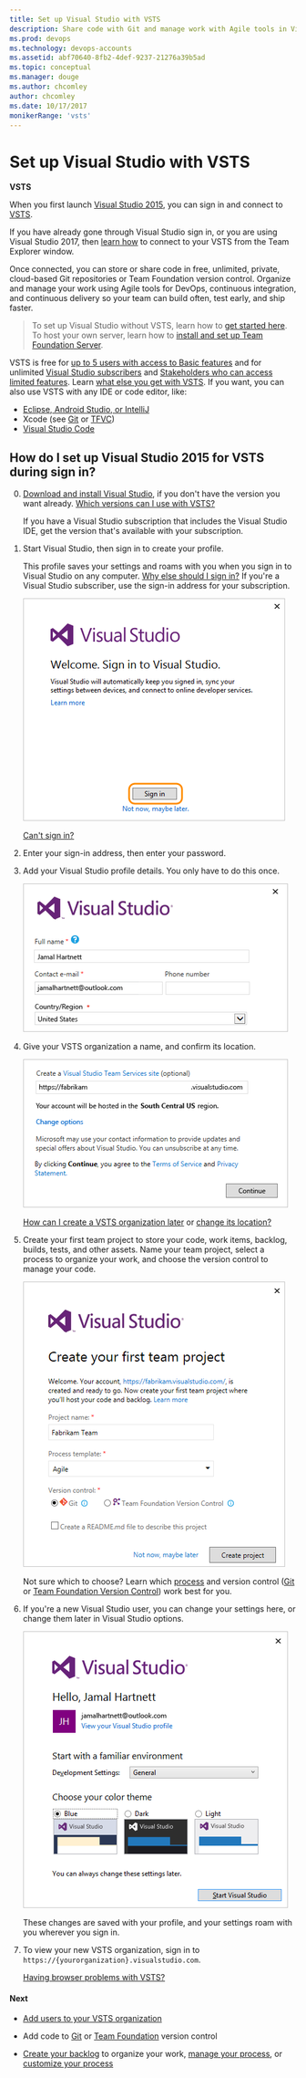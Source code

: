 ```yaml
---
title: Set up Visual Studio with VSTS
description: Share code with Git and manage work with Agile tools in Visual Studio Team Services (VSTS) for continuous integration and continuous delivery
ms.prod: devops
ms.technology: devops-accounts
ms.assetid: abf70640-8fb2-4def-9237-21276a39b5ad
ms.topic: conceptual
ms.manager: douge
ms.author: chcomley
author: chcomley
ms.date: 10/17/2017
monikerRange: 'vsts'
---
```

# Set up Visual Studio with VSTS

**VSTS**

When you first launch [Visual Studio 2015](https://visualstudio.microsoft.com/products/vs-2015-product-editions), 
you can sign in and connect to [VSTS](https://visualstudio.microsoft.com/products/visual-studio-team-services-vs).

If you have already gone through Visual Studio sign in, or you are using Visual Studio 2017, then [learn how](../../repos/git/gitquickstart.md) to connect to 
your VSTS from the Team Explorer window.

Once connected, you can store or share code in free, unlimited, private, 
cloud-based Git repositories or Team Foundation version control. 
Organize and manage your work using Agile tools for DevOps, 
continuous integration, and continuous delivery so your team can build often, 
test early, and ship faster.

> To set up Visual Studio without VSTS, 
> learn how to [get started here](https://msdn.microsoft.com/library/e2h7fzkw.aspx). 
> To host your own server, 
> learn how to [install and set up Team Foundation Server](/tfs/server/install/get-started).

VSTS is free for 
[up to 5 users with access to Basic features](https://visualstudio.microsoft.com/products/visual-studio-team-services-feature-matrix-vs) 
and for unlimited [Visual Studio subscribers](https://visualstudio.microsoft.com/products/how-to-buy-vs) and 
[Stakeholders who can access limited features](https://visualstudio.microsoft.com/products/visual-studio-team-services-feature-matrix-vs).
Learn [what else you get with VSTS](https://visualstudio.microsoft.com/pricing/visual-studio-team-services-pricing-vs). 
If you want, you can also use VSTS with any IDE or code editor, like:

*	[Eclipse, Android Studio, or IntelliJ](/vsts/java)
*	Xcode (see [Git](../../repos/git/share-your-code-in-git-xcode.md) or [TFVC](../../repos/tfvc/share-your-code-in-tfvc-xcode.md))
*	[Visual Studio Code](https://code.visualstudio.com/docs/editor/versioncontrol)

##	How do I set up Visual Studio 2015 for VSTS during sign in?

0.  [Download and install Visual Studio](https://go.microsoft.com/fwlink/?LinkId=309297&clcid=0x409&slcid=0x409), 
if you don't have the version you want already. 
[Which versions can I use with VSTS?](faq-set-up-vs.md#vs-versions)

	If you have a Visual Studio subscription that 
	includes the Visual Studio IDE, get the version 
	that's available with your subscription.

0.  Start Visual Studio, 
then sign in to create your profile. 

	This profile saves your settings and roams with you 
	when you sign in to Visual Studio on any computer. 
	[Why else should I sign in?](faq-set-up-vs.md#why-sign-in)
	If you're a Visual Studio subscriber, 
	use the sign-in address for your subscription. 

	![Sign in to Visual Studio](_img/set-up-vs/sign-in-visual-studio.png)

	[Can't sign in?](faq-set-up-vs.md#cannot-sign-in)

0.	Enter your sign-in address, 
then enter your password.

0.	Add your Visual Studio profile details. You only have to do this once. 

	![Create your profile](_img/set-up-vs/profile-organization-details.png)

0.	Give your VSTS organization a name, 
and confirm its location. 

	![Name your organization, confirm its location](_img/set-up-vs/profile-organization-details2.png)

	[How can I create a VSTS organization later](faq-set-up-vs.md#WhatIsVSO) or [change its location?](faq-set-up-vs.md#change-location)

0.	Create your first team project to store your code, 
work items, backlog, builds, tests, and other assets. 
Name your team project, select a process to organize your work, 
and choose the version control to manage your code.

	![Create your team project](_img/set-up-vs/create-team-project-vs.png)

	Not sure which to choose? Learn which 
	[process](../../work/work-items/guidance/choose-process.md) 
	and version control ([Git](../../repos/git/overview.md) 
	or [Team Foundation Version Control](../../repos/tfvc/overview.md))
	work best for you.

0.	If you're a new Visual Studio user, you can change your settings here, 
or change them later in Visual Studio options.

	![Change settings, if you want](_img/set-up-vs/hellonewprofile.png)

	These changes are saved with your profile, 
	and your settings roam with you wherever you sign in. 

0.	To view your new VSTS organization, 
	sign in to ```https://{yourorganization}.visualstudio.com```. 

    [Having browser problems with VSTS?](faq-set-up-vs.md#browser-problems)

####	Next

*	[Add users to your VSTS organization](add-organization-users-from-user-hub.md)

*	Add code to [Git](../../repos/git/share-your-code-in-git-vs.md) 
or [Team Foundation](../../repos/tfvc/share-your-code-in-tfvc-vs.md) version control

*	[Create your backlog](../../work/backlogs/create-your-backlog.md) to organize your work, 
	[manage your process](../../organizations/settings/work/manage-process.md), 
	or [customize your process](../../organizations/settings/work/customize-process.md)

